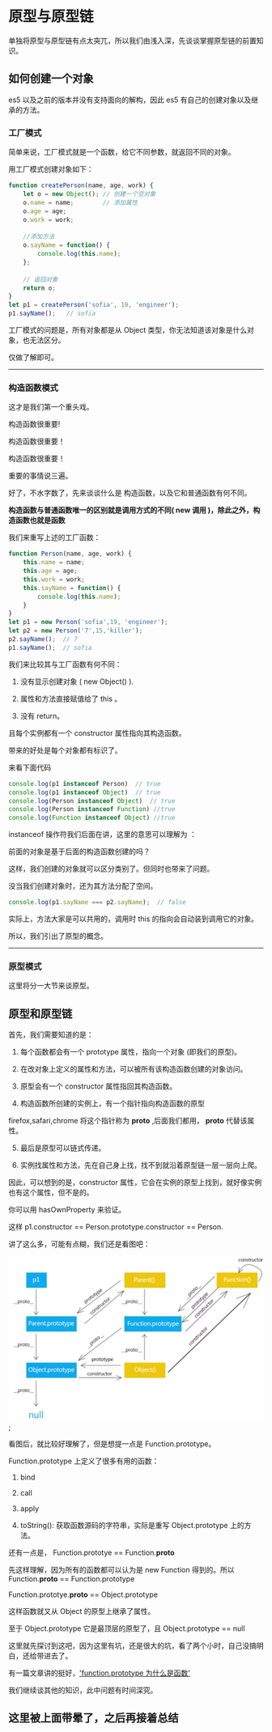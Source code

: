 # 原型与原型链

单独将原型与原型链有点太突兀，所以我们由浅入深，先谈谈掌握原型链的前置知识。    

## 如何创建一个对象

es5 以及之前的版本并没有支持面向的解构，因此 es5 有自己的创建对象以及继承的方法。     

### 工厂模式    

简单来说，工厂模式就是一个函数，给它不同参数，就返回不同的对象。    

用工厂模式创建对象如下：    

```js
function createPerson(name, age, work) {
    let o = new Object(); // 创建一个空对象
    o.name = name;        // 添加属性
    o.age = age;
    o.work = work;
    
    //添加方法
    o.sayName = function() {
        console.log(this.name);
    };
    
    // 返回对象
    return o;
}
let p1 = createPerson('sofia', 19, 'engineer');
p1.sayName();   // sofia
```

工厂模式的问题是，所有对象都是从 Object 类型，你无法知道该对象是什么对象，也无法区分。    

仅做了解即可。    

---
### 构造函数模式

这才是我们第一个重头戏。    

构造函数很重要!    

构造函数很重要！    

构造函数很重要！    

重要的事情说三遍。    

好了，不水字数了，先来谈谈什么是 构造函数，以及它和普通函数有何不同。    

**构造函数与普通函数唯一的区别就是调用方式的不同( new 调用 )，除此之外，构造函数也就是函数**     

我们来重写上述的工厂函数：    

```js
function Person(name, age, work) {
    this.name = name;
    this.age = age;
    this.work = work;
    this.sayName = function() {
        console.log(this.name);
    }
}
let p1 = new Person('sofia',19, 'engineer');
let p2 = new Person('7',15,'killer');
p2.sayName();  // 7
p1.sayName();  // sofia
``` 
我们来比较其与工厂函数有何不同：    

1. 没有显示创建对象 ( new Object() ).    

2. 属性和方法直接赋值给了 this 。    

3. 没有 return。    

且每个实例都有一个 constructor 属性指向其构造函数。    

带来的好处是每个对象都有标识了。    

来看下面代码    

```js
console.log(p1 instanceof Person)  // true
console.log(p1 instanceof Object)  // true
console.log(Person instanceof Object)  // true
console.log(Person instanceof Function) //true
console.log(Function instanceof Object) //true
```

instanceof 操作符我们后面在讲，这里的意思可以理解为 ：    

前面的对象是基于后面的构造函数创建的吗？    

这样，我们创建的对象就可以区分类别了。但同时也带来了问题。    

没当我们创建对象时，还为其方法分配了空间。    

```js
console.log(p1.sayName === p2.sayName);  // false
```

实际上，方法大家是可以共用的，调用时 this 的指向会自动装到调用它的对象。    

所以，我们引出了原型的概念。

---

### 原型模式

这里将分一大节来谈原型。    

## 原型和原型链

首先，我们需要知道的是：    

1. 每个函数都会有一个 prototype 属性，指向一个对象 (即我们的原型)。    

2. 在改对象上定义的属性和方法，可以被所有该构造函数创建的对象访问。    

3. 原型会有一个 constructor 属性指回其构造函数。    

4. 构造函数所创建的实例上，有一个指针指向构造函数的原型    

firefox,safari,chrome 将这个指针称为 __proto__ ,后面我们都用， __proto__ 代替该属性。    

5. 最后是原型可以链式传递。    

6. 实例找属性和方法，先在自己身上找，找不到就沿着原型链一层一层向上爬。    

因此，可以想到的是，constructor 属性，它会在实例的原型上找到，就好像实例也有这个属性，但不是的。    

你可以用 hasOwnProperty 来验证。

这样 p1.constructor ==  Person.prototype.constructor == Person.    


讲了这么多，可能有点糊，我们还是看图吧：    

![](./assets/prototype.png);    

看图后，就比较好理解了，但是想提一点是 Function.prototype。    

Function.prototype 上定义了很多有用的函数：    

1. bind    

2. call    

3. apply    

4. toString(): 获取函数源码的字符串，实际是重写 Object.prototype 上的方法。    

还有一点是， Function.prototye == Function.__proto__    

先这样理解，因为所有的函数都可以认为是 new Function 得到的。所以Function.__proto__ == Function.prototype    

Function.prototye.__proto__ == Object.prototype    

这样函数就又从 Object 的原型上继承了属性。    

至于 Object.prototype 它是最顶层的原型了，且 Object.prototype == null    

这里就先探讨到这吧，因为这里有坑，还是很大的坑，看了两个小时，自己没搞明白，还给带进去了。    

有一篇文章讲的挺好，['function.prototype 为什么是函数']()    

我们继续谈其他的知识，此中问题有时间深究。    


## 这里被上面带晕了，之后再接着总结


